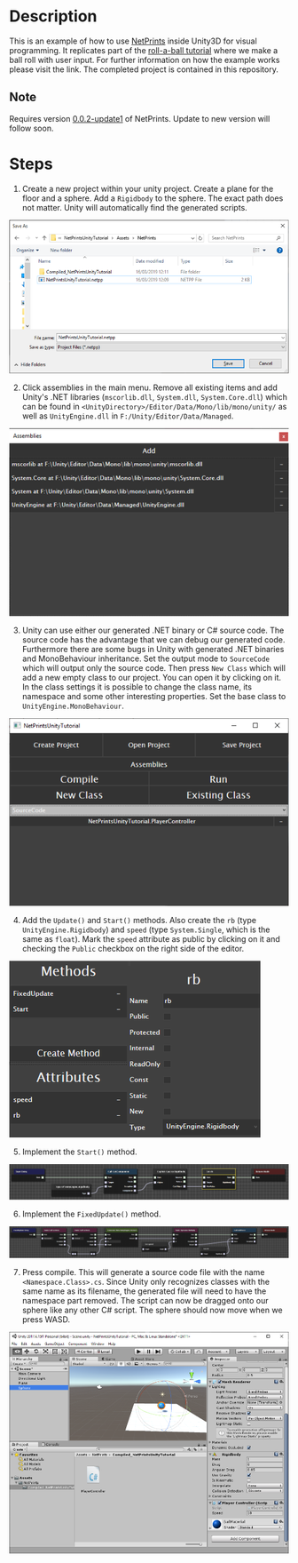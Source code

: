# Description
This is an example of how to use [NetPrints](https://github.com/RobinKa/NetPrints) inside Unity3D for visual programming. It replicates part of the [roll-a-ball tutorial](https://unity3d.com/learn/tutorials/projects/roll-ball-tutorial/moving-player) where we make a ball roll with user input. For further information on how the example works please visit the link. The completed project is contained in this repository.

## Note
Requires version [0.0.2-update1](https://github.com/RobinKa/netprints/releases/tag/0.0.2-update1) of NetPrints. Update to new version will follow soon.

# Steps
1. Create a new project within your unity project. Create a plane for the floor and a sphere. Add a `Rigidbody` to the sphere. The exact path does not matter. Unity will automatically find the generated scripts.

![](https://raw.githubusercontent.com/RobinKa/NetPrintsUnityTutorial/master/Screenshots/NewProject.png)

2. Click assemblies in the main menu. Remove all existing items and add Unity's .NET libraries (`mscorlib.dll`, `System.dll`, `System.Core.dll`) which can be found in `<UnityDirectory>/Editor/Data/Mono/lib/mono/unity/` as well as `UnityEngine.dll` in `F:/Unity/Editor/Data/Managed`.

![](https://raw.githubusercontent.com/RobinKa/NetPrintsUnityTutorial/master/Screenshots/Assemblies.png)

3. Unity can use either our generated .NET binary or C# source code. The source code has the advantage that we can debug our generated code. Furthermore there are some bugs in Unity with generated .NET binaries and MonoBehaviour inheritance. Set the output mode to `SourceCode` which will output only the source code. Then press `New Class` which will add a new empty class to our project. You can open it by clicking on it. In the class settings it is possible to change the class name, its namespace and some other interesting properties. Set the base class to `UnityEngine.MonoBehaviour`.

![](https://raw.githubusercontent.com/RobinKa/NetPrintsUnityTutorial/master/Screenshots/MainMenu.png)

4. Add the `Update()` and `Start()` methods. Also create the `rb` (type `UnityEngine.Rigidbody`) and `speed` (type `System.Single`, which is the same as `float`). Mark the `speed` attribute as public by clicking on it and checking the `Public` checkbox on the right side of the editor.

![](https://raw.githubusercontent.com/RobinKa/NetPrintsUnityTutorial/master/Screenshots/MethodsAttributes.png)

5. Implement the `Start()` method.

![](https://raw.githubusercontent.com/RobinKa/NetPrintsUnityTutorial/master/Screenshots/MethodStart.png)

6. Implement the `FixedUpdate()` method.

![](https://raw.githubusercontent.com/RobinKa/NetPrintsUnityTutorial/master/Screenshots/MethodFixedUpdate.png)

7. Press compile. This will generate a source code file with the name  `<Namespace.Class>.cs`. Since Unity only recognizes classes with the same name as its filename, the generated file will need to have the namespace part removed. The script can now be dragged onto our sphere like any other C# script. The sphere should now move when we press WASD.

![](https://raw.githubusercontent.com/RobinKa/NetPrintsUnityTutorial/master/Screenshots/Unity.png)
